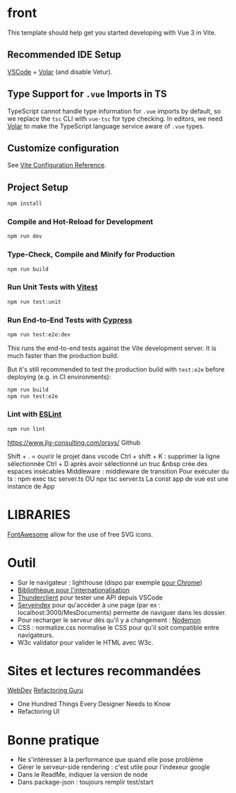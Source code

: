 # front

This template should help get you started developing with Vue 3 in Vite.

## Recommended IDE Setup

[VSCode](https://code.visualstudio.com/) + [Volar](https://marketplace.visualstudio.com/items?itemName=Vue.volar) (and disable Vetur).

## Type Support for `.vue` Imports in TS

TypeScript cannot handle type information for `.vue` imports by default, so we replace the `tsc` CLI with `vue-tsc` for type checking. In editors, we need [Volar](https://marketplace.visualstudio.com/items?itemName=Vue.volar) to make the TypeScript language service aware of `.vue` types.

## Customize configuration

See [Vite Configuration Reference](https://vitejs.dev/config/).

## Project Setup

```sh
npm install
```

### Compile and Hot-Reload for Development

```sh
npm run dev
```

### Type-Check, Compile and Minify for Production

```sh
npm run build
```

### Run Unit Tests with [Vitest](https://vitest.dev/)

```sh
npm run test:unit
```

### Run End-to-End Tests with [Cypress](https://www.cypress.io/)

```sh
npm run test:e2e:dev
```

This runs the end-to-end tests against the Vite development server.
It is much faster than the production build.

But it's still recommended to test the production build with `test:e2e` before deploying (e.g. in CI environments):

```sh
npm run build
npm run test:e2e
```

### Lint with [ESLint](https://eslint.org/)

```sh
npm run lint
```

https://www.jlg-consulting.com/orsys/
Github

Shift + . = ouvrir le projet dans vscode
Ctrl + shift + K : supprimer la ligne sélectionnée
Ctrl + D après avoir sélectionné un truc
&nbsp crée des espaces insécables
Middleware : middleware de transition
Pour exécuter du ts : npm exec tsc server.ts OU npx tsc server.ts
La const app de vue est une instance de App

# LIBRARIES

[FontAwesome](https://docs.fontawesome.com/web/use-with/vue) allow for the use of free SVG icons.

# Outil

- Sur le navigateur : lighthouse (dispo par exemple [pour Chrome](https://chromewebstore.google.com/detail/lighthouse/blipmdconlkpinefehnmjammfjpmpbjk))
- [Bibliothèque pour l'internationalisation](https://www.i18next.com/)
- [Thunderclient](https://www.thunderclient.com/) pour tester une API depuis VSCode
- [Serveindex](https://www.npmjs.com/package/serve-index) pour qu'accéder à une page (par ex : localhost:3000/MesDocuments) permette de naviguer dans les dossier.
- Pour recharger le serveur dès qu'il y a changement : [Nodemon](https://www.npmjs.com/package/nodemon)
- CSS : normalize.css normalise le CSS pour qu'il soit compatible entre navigateurs.
- W3c validator pour valider le HTML avec W3c.

# Sites et lectures recommandées

[WebDev](https://web.dev/?hl=fr)
[Refactoring Guru](https://refactoring.guru/fr)

- One Hundred Things Every Designer Needs to Know
- Refactoring UI

# Bonne pratique

- Ne s'intéresser à la performance que quand elle pose problème
- Gérer le serveur-side rendering : c'est utile pour l'indexeur google
- Dans le ReadMe, indiquer la version de node
- Dans package-json : toujours remplir test/start
